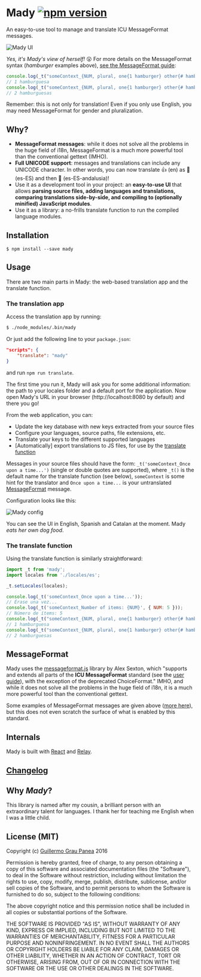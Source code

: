 # Mady [![npm version](https://img.shields.io/npm/v/mady.svg)](https://www.npmjs.com/package/mady)

An easy-to-use tool to manage and translate ICU MessageFormat messages.

![Mady UI](https://raw.githubusercontent.com/guigrpa/mady/master/docs/01-ui.png)

*Yes, it's Mady's view of herself!* :open_mouth: For more details on the MessageFormat syntax (*hamburger* examples above), [see the MessageFormat guide](https://messageformat.github.io/guide/):

```js
console.log(_t("someContext_{NUM, plural, one{1 hamburger} other{# hamburgers}}", { NUM: 1 }));
// 1 hamburguesa
console.log(_t("someContext_{NUM, plural, one{1 hamburger} other{# hamburgers}}", { NUM: 2 }));
// 2 hamburguesas
```

Remember: this is not only for translation! Even if you only use English, you may need MessageFormat for gender and pluralization.

## Why?

* **MessageFormat messages**: while it does not solve all the problems in the huge field of i18n, MessageFormat is a much more powerful tool than the conventional gettext (IMHO).
* **Full UNICODE support**: messages and translations can include any UNICODE character. In other words, you can now translate 👍 (en) as 👏 (es-ES) and then 💃 (es-ES-andalusia)!
* Use it as a development tool in your project: an **easy-to-use UI** that allows **parsing source files, adding languages and translations, comparing translations side-by-side, and compiling to (optionally minified) JavaScript modules**.
* Use it as a library: a no-frills translate function to run the compiled language modules.

## Installation

```
$ npm install --save mady
```


## Usage

There are two main parts in Mady: the web-based translation app and the translate function.


### The translation app

Access the translation app by running:

```bash
$ ./node_modules/.bin/mady
```

Or just add the following line to your `package.json`:

```json
"scripts": {
    "translate": "mady"
}
```

and run `npm run translate`.

The first time you run it, Mady will ask you for some additional information: the path to your locales folder and a default port for the application. Now open Mady's URL in your browser (http://localhost:8080 by default) and there you go!

From the web application, you can:

* Update the key database with new keys extracted from your source files
* Configure your languages, source paths, file extensions, etc.
* Translate your keys to the different supported languages
* [Automatically] export translations to JS files, for use by the [translate function](#the-translate-function)

Messages in your source files should have the form: `_t('someContext_Once upon a time...')` (single or double quotes are supported), where `_t()` is the default name for the translate function (see below), `someContext` is some hint for the translator and `Once upon a time...` is your untranslated [MessageFormat](#messageformat) message.

Configuration looks like this:

![Mady config](https://raw.githubusercontent.com/guigrpa/mady/master/docs/02-config.png)

You can see the UI in English, Spanish and Catalan at the moment. Mady *eats her own dog food*.


### The translate function

Using the translate function is similarly straightforward:

```js
import _t from 'mady';
import locales from './locales/es';

_t.setLocales(locales);

console.log(_t('someContext_Once upon a time...'));
// Érase una vez...
console.log(_t('someContext_Number of items: {NUM}', { NUM: 5 }));
// Número de ítems: 5
console.log(_t("someContext_{NUM, plural, one{1 hamburger} other{# hamburgers} }", { NUM: 1 }));
// 1 hamburguesa
console.log(_t("someContext_{NUM, plural, one{1 hamburger} other{# hamburgers} }", { NUM: 2 }));
// 2 hamburguesas
```


## MessageFormat

Mady uses the [messageformat.js](https://github.com/SlexAxton/messageformat.js) library by Alex Sexton, which "supports and extends all parts of the **ICU MessageFormat** standard (see the [user guide](http://userguide.icu-project.org/formatparse/messages)), with the exception of the deprecated ChoiceFormat." IMHO, and while it does not solve all the problems in the huge field of i18n, it is a much more powerful tool than the conventional gettext.

Some examples of MessageFormat messages are given above ([more here](https://messageformat.github.io/guide/)), but this does not even scratch the surface of what is enabled by this standard.


## Internals

Mady is built with [React](https://facebook.github.io/react/) and [Relay](https://facebook.github.io/relay/).


## [Changelog](https://github.com/guigrpa/mady/blob/master/CHANGELOG.md)


## Why *Mady*?

This library is named after my cousin, a brilliant person with an extraordinary talent for languages. I thank her for teaching me English when I was a little child.


## License (MIT)

Copyright (c) [Guillermo Grau Panea](https://github.com/guigrpa) 2016

Permission is hereby granted, free of charge, to any person obtaining a copy of this software and associated documentation files (the "Software"), to deal in the Software without restriction, including without limitation the rights to use, copy, modify, merge, publish, distribute, sublicense, and/or sell copies of the Software, and to permit persons to whom the Software is furnished to do so, subject to the following conditions:

The above copyright notice and this permission notice shall be included in all copies or substantial portions of the Software.

THE SOFTWARE IS PROVIDED "AS IS", WITHOUT WARRANTY OF ANY KIND, EXPRESS OR IMPLIED, INCLUDING BUT NOT LIMITED TO THE WARRANTIES OF MERCHANTABILITY, FITNESS FOR A PARTICULAR PURPOSE AND NONINFRINGEMENT. IN NO EVENT SHALL THE AUTHORS OR COPYRIGHT HOLDERS BE LIABLE FOR ANY CLAIM, DAMAGES OR OTHER LIABILITY, WHETHER IN AN ACTION OF CONTRACT, TORT OR OTHERWISE, ARISING FROM, OUT OF OR IN CONNECTION WITH THE SOFTWARE OR THE USE OR OTHER DEALINGS IN THE SOFTWARE.
